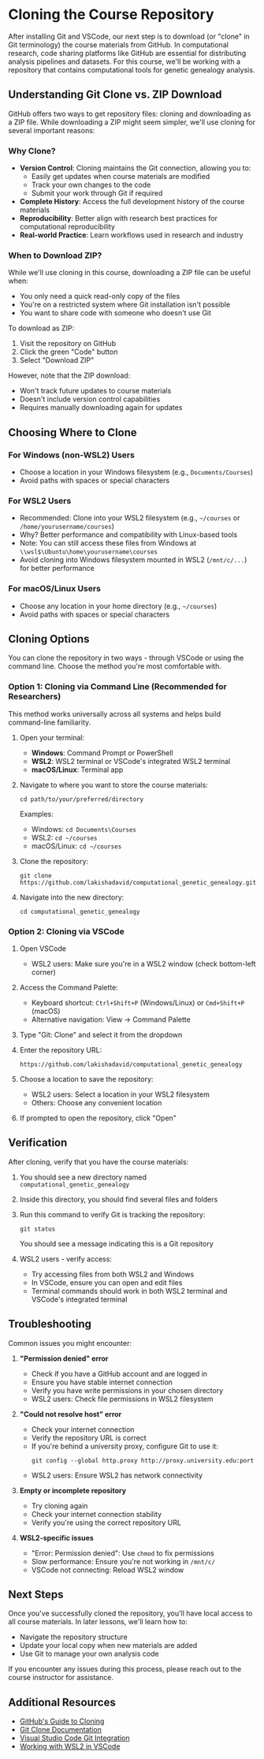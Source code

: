 # Cloning the Course Repository

After installing Git and VSCode, our next step is to download (or "clone" in Git terminology) the course materials from GitHub. In computational research, code sharing platforms like GitHub are essential for distributing analysis pipelines and datasets. For this course, we'll be working with a repository that contains computational tools for genetic genealogy analysis.

## Understanding Git Clone vs. ZIP Download

GitHub offers two ways to get repository files: cloning and downloading as a ZIP file. While downloading a ZIP might seem simpler, we'll use cloning for several important reasons:

### Why Clone?
- **Version Control**: Cloning maintains the Git connection, allowing you to:
  - Easily get updates when course materials are modified
  - Track your own changes to the code
  - Submit your work through Git if required
- **Complete History**: Access the full development history of the course materials
- **Reproducibility**: Better align with research best practices for computational reproducibility
- **Real-world Practice**: Learn workflows used in research and industry

### When to Download ZIP?
While we'll use cloning in this course, downloading a ZIP file can be useful when:
- You only need a quick read-only copy of the files
- You're on a restricted system where Git installation isn't possible
- You want to share code with someone who doesn't use Git

To download as ZIP:
1. Visit the repository on GitHub
2. Click the green "Code" button
3. Select "Download ZIP"

However, note that the ZIP download:
- Won't track future updates to course materials
- Doesn't include version control capabilities
- Requires manually downloading again for updates

## Choosing Where to Clone

### For Windows (non-WSL2) Users
- Choose a location in your Windows filesystem (e.g., `Documents/Courses`)
- Avoid paths with spaces or special characters

### For WSL2 Users
- Recommended: Clone into your WSL2 filesystem (e.g., `~/courses` or `/home/yourusername/courses`)
- Why? Better performance and compatibility with Linux-based tools
- Note: You can still access these files from Windows at `\\wsl$\Ubuntu\home\yourusername\courses`
- Avoid cloning into Windows filesystem mounted in WSL2 (`/mnt/c/...`) for better performance

### For macOS/Linux Users
- Choose any location in your home directory (e.g., `~/courses`)
- Avoid paths with spaces or special characters

## Cloning Options

You can clone the repository in two ways - through VSCode or using the command line. Choose the method you're most comfortable with.

### Option 1: Cloning via Command Line (Recommended for Researchers)

This method works universally across all systems and helps build command-line familiarity.

1. Open your terminal:
   - **Windows**: Command Prompt or PowerShell
   - **WSL2**: WSL2 terminal or VSCode's integrated WSL2 terminal
   - **macOS/Linux**: Terminal app

2. Navigate to where you want to store the course materials:
   ```
   cd path/to/your/preferred/directory
   ```
   Examples:
   - Windows: `cd Documents\Courses`
   - WSL2: `cd ~/courses`
   - macOS/Linux: `cd ~/courses`

3. Clone the repository:
   ```
   git clone https://github.com/lakishadavid/computational_genetic_genealogy.git
   ```

4. Navigate into the new directory:
   ```
   cd computational_genetic_genealogy
   ```

### Option 2: Cloning via VSCode

1. Open VSCode
   - WSL2 users: Make sure you're in a WSL2 window (check bottom-left corner)

2. Access the Command Palette:
   - Keyboard shortcut: `Ctrl+Shift+P` (Windows/Linux) or `Cmd+Shift+P` (macOS)
   - Alternative navigation: View → Command Palette

3. Type "Git: Clone" and select it from the dropdown

4. Enter the repository URL:
   ```
   https://github.com/lakishadavid/computational_genetic_genealogy
   ```

5. Choose a location to save the repository:
   - WSL2 users: Select a location in your WSL2 filesystem
   - Others: Choose any convenient location

6. If prompted to open the repository, click "Open"

## Verification

After cloning, verify that you have the course materials:

1. You should see a new directory named `computational_genetic_genealogy`

2. Inside this directory, you should find several files and folders

3. Run this command to verify Git is tracking the repository:
   ```
   git status
   ```
   You should see a message indicating this is a Git repository

4. WSL2 users - verify access:
   - Try accessing files from both WSL2 and Windows
   - In VSCode, ensure you can open and edit files
   - Terminal commands should work in both WSL2 terminal and VSCode's integrated terminal

## Troubleshooting

Common issues you might encounter:

1. **"Permission denied" error**
   - Check if you have a GitHub account and are logged in
   - Ensure you have stable internet connection
   - Verify you have write permissions in your chosen directory
   - WSL2 users: Check file permissions in WSL2 filesystem

2. **"Could not resolve host" error**
   - Check your internet connection
   - Verify the repository URL is correct
   - If you're behind a university proxy, configure Git to use it:
     ```
     git config --global http.proxy http://proxy.university.edu:port
     ```
   - WSL2 users: Ensure WSL2 has network connectivity

3. **Empty or incomplete repository**
   - Try cloning again
   - Check your internet connection stability
   - Verify you're using the correct repository URL

4. **WSL2-specific issues**
   - "Error: Permission denied": Use `chmod` to fix permissions
   - Slow performance: Ensure you're not working in `/mnt/c/`
   - VSCode not connecting: Reload WSL2 window

## Next Steps

Once you've successfully cloned the repository, you'll have local access to all course materials. In later lessons, we'll learn how to:
- Navigate the repository structure
- Update your local copy when new materials are added
- Use Git to manage your own analysis code

If you encounter any issues during this process, please reach out to the course instructor for assistance.

## Additional Resources

- [GitHub's Guide to Cloning](https://docs.github.com/en/repositories/creating-and-managing-repositories/cloning-a-repository)
- [Git Clone Documentation](https://git-scm.com/docs/git-clone)
- [Visual Studio Code Git Integration](https://code.visualstudio.com/docs/editor/versioncontrol)
- [Working with WSL2 in VSCode](https://code.visualstudio.com/docs/remote/wsl)
